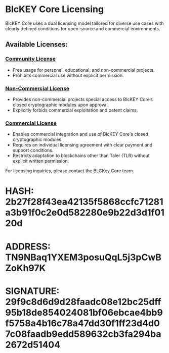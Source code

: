 ﻿# BlcKEY Core Licensing


BlcKEY Core uses a dual licensing model tailored for diverse use cases with clearly defined conditions for open-source and commercial environments.



## Available Licenses:

### [Community License](licenses/LICENSE_COMMUNITY.md)
- Free usage for personal, educational, and non-commercial projects.
- Prohibits commercial use without explicit permission.

### [Non-Commercial License](licenses/LICENSE_NON_COMMERCIAL.md)
- Provides non-commercial projects special access to BlcKEY Core’s closed cryptographic modules upon approval.
- Explicitly forbids commercial exploitation and patent claims.

### [Commercial License](licenses/LICENSE_COMMERCIAL.md)
- Enables commercial integration and use of BlcKEY Core's closed cryptographic modules.
- Requires an individual licensing agreement with clear payment and support conditions.
- Restricts adaptation to blockchains other than Taler (TLR) without explicit written permission.

For licensing inquiries, please contact the BLCKey Core team.

# HASH: 2b27f28f43ea42135f5868ccfc71281a3b91f0c2e0d582280e9b22d3d1f0120d
# ADDRESS: TN9NBaq1YXEM3posuQqL5j3pCwBZoKh97K
# SIGNATURE: 29f9c8d6d9d28faadc08e12bc25dff95b18de854024081bf06ebcae4bb9f5758a4b16c78a47dd30f1ff23d4d07c08faadb9edd589632cb3fa294ba2672d51404
